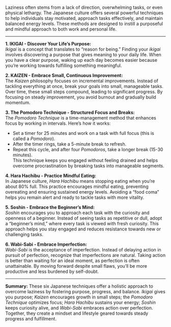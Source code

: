 Laziness often stems from a lack of direction, overwhelming tasks, or even physical lethargy. The Japanese culture offers several powerful techniques to help individuals stay motivated, approach tasks effectively, and maintain balanced energy levels. These methods are designed to instill a purposeful and mindful approach to both work and personal life.

---

**1. IKIGAI - Discover Your Life’s Purpose:**  
*Ikigai* is a concept that translates to “reason for being.” Finding your *ikigai* involves discovering a purpose that gives meaning to your daily life. When you have a clear purpose, waking up each day becomes easier because you’re working towards fulfilling something meaningful.

**2. KAIZEN - Embrace Small, Continuous Improvement:**  
The *Kaizen* philosophy focuses on incremental improvements. Instead of tackling everything at once, break your goals into small, manageable tasks. Over time, these small steps compound, leading to significant progress. By focusing on steady improvement, you avoid burnout and gradually build momentum.

**3. The Pomodoro Technique - Structured Focus and Breaks:**  
The *Pomodoro Technique* is a time-management method that enhances focus by working in intervals. Here’s how it works:
   - Set a timer for 25 minutes and work on a task with full focus (this is called a *Pomodoro*).
   - After the timer rings, take a 5-minute break to refresh.
   - Repeat this cycle, and after four *Pomodoros*, take a longer break (15-30 minutes).  
This technique keeps you engaged without feeling drained and helps overcome procrastination by breaking tasks into manageable segments.

**4. Hara Hachibu - Practice Mindful Eating:**  
In Japanese culture, *Hara Hachibu* means stopping eating when you’re about 80% full. This practice encourages mindful eating, preventing overeating and ensuring sustained energy levels. Avoiding a “food coma” helps you remain alert and ready to tackle tasks with more vitality.

**5. Soshin - Embrace the Beginner’s Mind:**  
*Soshin* encourages you to approach each task with the curiosity and openness of a beginner. Instead of seeing tasks as repetitive or dull, adopt a “beginner’s mind,” where every task is viewed with fresh curiosity. This approach helps you stay engaged and reduces resistance towards new or challenging tasks.

**6. Wabi-Sabi - Embrace Imperfection:**  
*Wabi-Sabi* is the acceptance of imperfection. Instead of delaying action in pursuit of perfection, recognize that imperfections are natural. Taking action is better than waiting for an ideal moment, as perfection is often unattainable. By moving forward despite small flaws, you’ll be more productive and less burdened by self-doubt.

---

**Summary:**
These six Japanese techniques offer a holistic approach to overcome laziness by fostering purpose, progress, and balance. *Ikigai* gives you purpose; *Kaizen* encourages growth in small steps; the *Pomodoro Technique* optimizes focus; *Hara Hachibu* sustains your energy; *Soshin* keeps curiosity alive, and *Wabi-Sabi* embraces action over perfection. Together, they create a mindset and lifestyle geared towards steady progress and fulfillment.